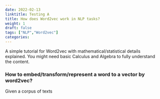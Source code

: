 ```yaml
---
date: 2022-02-13
linktitle: Testing A
title: How does Word2vec work in NLP tasks? 
weight: 1
draft: false
tags: ["NLP","Word2vec"]
categories:
---
```


A simple tutorial for Word2vec with mathematical/statistical details explained. You might need basic Calculus and Algebra to fully understand the content. 

<!--more-->

<!-- 
# A quick introduction!

# What are word vectors representations!
 -->


### How to embed/transform/represent a word to a vector by word2vec?

Given a corpus of texts
